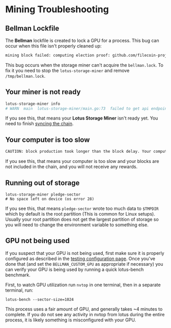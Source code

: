 # Mining Troubleshooting

## Bellman Lockfile

The **Bellman** lockfile is created to lock a GPU for a process. This bug can
occur when this file isn't properly cleaned up:

```sh
mining block failed: computing election proof: github.com/filecoin-project/lotus/miner.(*Miner).mineOne
```

This bug occurs when the storage miner can't acquire the `bellman.lock`. To fix
it you need to stop the `lotus-storage-miner` and remove `/tmp/bellman.lock`.

## Your miner is not ready

```sh
lotus-storage-miner info
# WARN  main  lotus-storage-miner/main.go:73  failed to get api endpoint: (/Users/myrmidon/.lotusstorage) %!w(*errors.errorString=&{API not running (no endpoint)}):
```

If you see this, that means your **Lotus Storage Miner** isn't ready yet. You
need to finish [syncing the chain](https://docs.lotu.sh/en+join-testnet).

## Your computer is too slow

```sh
CAUTION: block production took longer than the block delay. Your computer may not be fast enough to keep up
```

If you see this, that means your computer is too slow and your blocks are not
included in the chain, and you will not receive any rewards.

## Running out of storage

```
lotus-storage-miner pledge-sector
# No space left on device (os error 28)
```

If you see this, that means `pledge-sector` wrote too much data to `$TMPDIR`
which by default is the root partition (This is common for Linux setups).
Usually your root partition does not get the largest partition of storage so you
will need to change the environment variable to something else.

## GPU not being used

If you suspect that your GPU is not being used, first make sure it is properly
configured as described in the [testing configuration page](hardware-mining.md).
Once you've done that (and set the `BELLMAN_CUSTOM_GPU` as appropriate if
necessary) you can verify your GPU is being used by running a quick lotus-bench
benchmark.

First, to watch GPU utilization run `nvtop` in one terminal, then in a separate
terminal, run:

```
lotus-bench --sector-size=1024
```

This process uses a fair amount of GPU, and generally takes ~4 minutes to
complete. If you do not see any activity in nvtop from lotus during the entire
process, it is likely something is misconfigured with your GPU.
